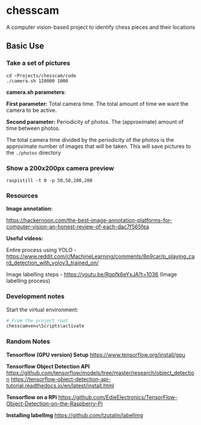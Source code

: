 # chesscam
A computer vision-based project to identify chess pieces and their locations

## Basic Use
### Take a set of pictures 
```
cd ~Projects/chesscam/code
./camera.sh 120000 1000
```

**camera.sh parameters**:

**First parameter:** Total camera time. The total amount of time we want the camera to be active.

**Second parameter:** Periodicity of photos. The (approximate) amount of time between photos.

The total camera time divided by the periodicity of the photos is the approximate number of images that will be taken. 
This will save pictures to the `./photos` directory

### Show a 200x200px camera preview
```raspistill -t 0 -p 50,50,200,200```

### Resources

**Image annotation:**

https://hackernoon.com/the-best-image-annotation-platforms-for-computer-vision-an-honest-review-of-each-dac7f565fea

**Useful videos:**

Entire process using YOLO - https://www.reddit.com/r/MachineLearning/comments/8p9car/p_playing_card_detection_with_yolov3_trained_on/

Image labelling steps - https://youtu.be/Rgpfk6eYxJA?t=1036 (Image labelling process)

### Development notes
Start the virtual environment:
```python
# From the project root
chesscamvenv\Scripts\activate

```

### Random Notes
**Tensorflow (GPU version) Setup**
https://www.tensorflow.org/install/gpu

**Tensorflow Object Detection API**
https://github.com/tensorflow/models/tree/master/research/object_detection
https://tensorflow-object-detection-api-tutorial.readthedocs.io/en/latest/install.html

**Tensorflow on a RPi**
https://github.com/EdjeElectronics/TensorFlow-Object-Detection-on-the-Raspberry-Pi

**Installing labelImg**
https://github.com/tzutalin/labelImg
